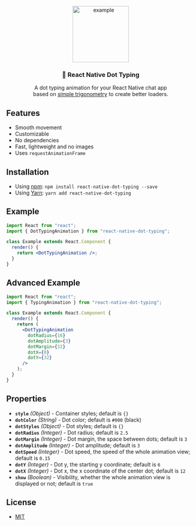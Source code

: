 <p align="center">
  <img src="https://user-images.githubusercontent.com/3059371/49334754-3c9dfe00-f5ab-11e8-8885-0192552d12a1.gif" alt="example" height="150"/>
</p>
<h3 align="center">
  💬 React Native Dot Typing
</h3>
<p align="center">
  A dot typing animation for your React Native chat app<br/>
  based on <a href="https://uxdesign.cc/how-you-can-use-simple-trigonometry-to-create-better-loaders-32a573577eb4">simple trigonometry</a> to create better loaders.
</p>

## Features

- Smooth movement
- Customizable
- No dependencies
- Fast, lightweight and no images
- Uses `requestAnimationFrame`

## Installation

- Using [npm](https://www.npmjs.com/#getting-started): `npm install react-native-dot-typing --save`
- Using [Yarn](https://yarnpkg.com/): `yarn add react-native-dot-typing`

## Example

```jsx
import React from "react";
import { DotTypingAnimation } from "react-native-dot-typing";

class Example extends React.Component {
  render() {
    return <DotTypingAnimation />;
  }
}
```

## Advanced Example

```jsx
import React from "react";
import { TypingAnimation } from "react-native-dot-typing";

class Example extends React.Component {
  render() {
    return (
      <DotTypingAnimation
        dotRadius={16}
        dotAmplitude={3}
        dotMargin={32}
        dotX={0}
        dotY={32}
      />
    );
  }
}
```

## Properties

- **`style`** _(Object)_ - Container styles; default is `{}`
- **`dotColor`** _(String)_ - Dot color; default is `#000` (black)
- **`dotStyles`** _(Object)_ - Dot styles; default is `{}`
- **`dotRadius`** _(Integer)_ - Dot radius; default is `2.5`
- **`dotMargin`** _(Integer)_ - Dot margin, the space between dots; default is `3`
- **`dotAmplitude`** _(Integer)_ - Dot amplitude; default is `3`
- **`dotSpeed`** _(Integer)_ - Dot speed, the speed of the whole animation view; default is `0.15`
- **`dotY`** _(Integer)_ - Dot y, the starting y coordinate; default is `6`
- **`dotX`** _(Integer)_ - Dot x, the x coordinate of the center dot; default is `12`
- **`show`** _(Boolean)_ - Visibility, whether the whole animation view is displayed or not; default is `true`

## License

- [MIT](LICENSE)
